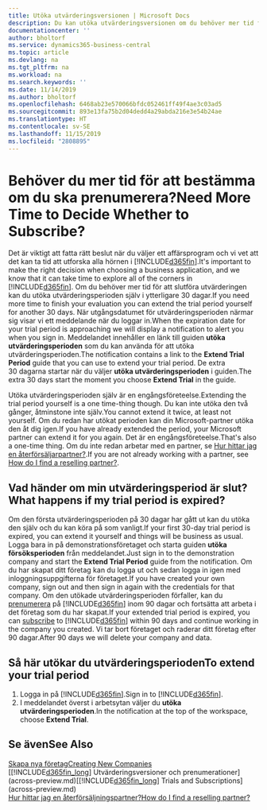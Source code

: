 ```yaml
---
title: Utöka utvärderingsversionen | Microsoft Docs
description: Du kan utöka utvärderingsversionen om du behöver mer tid för att bestämma om du vill prenumerera.
documentationcenter: ''
author: bholtorf
ms.service: dynamics365-business-central
ms.topic: article
ms.devlang: na
ms.tgt_pltfrm: na
ms.workload: na
ms.search.keywords: ''
ms.date: 11/14/2019
ms.author: bholtorf
ms.openlocfilehash: 6468ab23e570066bfdc052461ff49f4ae3c03ad5
ms.sourcegitcommit: 893e13fa75b2d04dedd4a29abda216e3e54b24ae
ms.translationtype: HT
ms.contentlocale: sv-SE
ms.lasthandoff: 11/15/2019
ms.locfileid: "2808895"
---
```

# <a name="need-more-time-to-decide-whether-to-subscribe"></a><span data-ttu-id="176b2-103">Behöver du mer tid för att bestämma om du ska prenumerera?</span><span class="sxs-lookup"><span data-stu-id="176b2-103">Need More Time to Decide Whether to Subscribe?</span></span>
<span data-ttu-id="176b2-104">Det är viktigt att fatta rätt beslut när du väljer ett affärsprogram och vi vet att det kan ta tid att utforska alla hörnen i [!INCLUDE[d365fin](includes/d365fin_md.md)].</span><span class="sxs-lookup"><span data-stu-id="176b2-104">It's important to make the right decision when choosing a business application, and we know that it can take time to explore all of the corners in [!INCLUDE[d365fin](includes/d365fin_md.md)].</span></span> <span data-ttu-id="176b2-105">Om du behöver mer tid för att slutföra utvärderingen kan du utöka utvärderingsperioden själv i ytterligare 30 dagar.</span><span class="sxs-lookup"><span data-stu-id="176b2-105">If you need more time to finish your evaluation you can extend the trial period yourself for another 30 days.</span></span> <span data-ttu-id="176b2-106">När utgångsdatumet för utvärderingsperioden närmar sig visar vi ett meddelande när du loggar in.</span><span class="sxs-lookup"><span data-stu-id="176b2-106">When the expiration date for your trial period is approaching we will display a notification to alert you when you sign in.</span></span> <span data-ttu-id="176b2-107">Meddelandet innehåller en länk till guiden **utöka utvärderingsperioden** som du kan använda för att utöka utvärderingsperioden.</span><span class="sxs-lookup"><span data-stu-id="176b2-107">The notification contains a link to the **Extend Trial Period** guide that you can use to extend your trial period.</span></span> <span data-ttu-id="176b2-108">De extra 30 dagarna startar när du väljer **utöka utvärderingsperioden** i guiden.</span><span class="sxs-lookup"><span data-stu-id="176b2-108">The extra 30 days start the moment you choose **Extend Trial** in the guide.</span></span>

<span data-ttu-id="176b2-109">Utöka utvärderingsperioden själv är en engångsföreteelse.</span><span class="sxs-lookup"><span data-stu-id="176b2-109">Extending the trial period yourself is a one time-thing though.</span></span> <span data-ttu-id="176b2-110">Du kan inte utöka den två gånger, åtminstone inte själv.</span><span class="sxs-lookup"><span data-stu-id="176b2-110">You cannot extend it twice, at least not yourself.</span></span> <span data-ttu-id="176b2-111">Om du redan har utökat perioden kan din Microsoft-partner utöka den åt dig igen.</span><span class="sxs-lookup"><span data-stu-id="176b2-111">If you have already extended the period, your Microsoft partner can extend it for you again.</span></span> <span data-ttu-id="176b2-112">Det är en engångsföreteelse.</span><span class="sxs-lookup"><span data-stu-id="176b2-112">That's also a one-time thing.</span></span> <span data-ttu-id="176b2-113">Om du inte redan arbetar med en partner, se [Hur hittar jag en återförsäljarpartner?](across-faq.md#findpartner).</span><span class="sxs-lookup"><span data-stu-id="176b2-113">If you are not already working with a partner, see [How do I find a reselling partner?](across-faq.md#findpartner).</span></span>

## <a name="what-happens-if-my-trial-period-is-expired"></a><span data-ttu-id="176b2-114">Vad händer om min utvärderingsperiod är slut?</span><span class="sxs-lookup"><span data-stu-id="176b2-114">What happens if my trial period is expired?</span></span>
<span data-ttu-id="176b2-115">Om den första utvärderingsperioden på 30 dagar har gått ut kan du utöka den själv och du kan köra på som vanligt.</span><span class="sxs-lookup"><span data-stu-id="176b2-115">If your first 30-day trial period is expired, you can extend it yourself and things will be business as usual.</span></span> <span data-ttu-id="176b2-116">Logga bara in på demonstrationsföretaget och starta guiden **utöka försöksperioden** från meddelandet.</span><span class="sxs-lookup"><span data-stu-id="176b2-116">Just sign in to the demonstration company and start the **Extend Trial Period** guide from the notification.</span></span> <span data-ttu-id="176b2-117">Om du har skapat ditt företag kan du logga ut och sedan logga in igen med inloggningsuppgifterna för företaget.</span><span class="sxs-lookup"><span data-stu-id="176b2-117">If you have created your own company, sign out and then sign in again with the credentials for that company.</span></span> <span data-ttu-id="176b2-118">Om den utökade utvärderingsperioden förfaller, kan du [prenumerera](https://go.microsoft.com/fwlink/?linkid=828659) på [!INCLUDE[d365fin](includes/d365fin_md.md)] inom 90 dagar och fortsätta att arbeta i det företag som du har skapat.</span><span class="sxs-lookup"><span data-stu-id="176b2-118">If your extended trial period is expired, you can [subscribe](https://go.microsoft.com/fwlink/?linkid=828659) to [!INCLUDE[d365fin](includes/d365fin_md.md)] within 90 days and continue working in the company you created.</span></span> <span data-ttu-id="176b2-119">Vi tar bort företaget och raderar ditt företag efter 90 dagar.</span><span class="sxs-lookup"><span data-stu-id="176b2-119">After 90 days we will delete your company and data.</span></span> 

## <a name="to-extend-your-trial-period"></a><span data-ttu-id="176b2-120">Så här utökar du utvärderingsperioden</span><span class="sxs-lookup"><span data-stu-id="176b2-120">To extend your trial period</span></span>
1. <span data-ttu-id="176b2-121">Logga in på [!INCLUDE[d365fin](includes/d365fin_md.md)].</span><span class="sxs-lookup"><span data-stu-id="176b2-121">Sign in to [!INCLUDE[d365fin](includes/d365fin_md.md)].</span></span>
2. <span data-ttu-id="176b2-122">I meddelandet överst i arbetsytan väljer du **utöka utvärderingsperioden**.</span><span class="sxs-lookup"><span data-stu-id="176b2-122">In the notification at the top of the workspace, choose **Extend Trial**.</span></span>

## <a name="see-also"></a><span data-ttu-id="176b2-123">Se även</span><span class="sxs-lookup"><span data-stu-id="176b2-123">See Also</span></span>

[<span data-ttu-id="176b2-124">Skapa nya företag</span><span class="sxs-lookup"><span data-stu-id="176b2-124">Creating New Companies</span></span>](about-new-company.md)  
<span data-ttu-id="176b2-125">[[!INCLUDE[d365fin_long](includes/d365fin_long_md.md)] Utvärderingsversioner och prenumerationer](across-preview.md)</span><span class="sxs-lookup"><span data-stu-id="176b2-125">[[!INCLUDE[d365fin_long](includes/d365fin_long_md.md)] Trials and Subscriptions](across-preview.md)</span></span>  
[<span data-ttu-id="176b2-126">Hur hittar jag en återförsäljningspartner?</span><span class="sxs-lookup"><span data-stu-id="176b2-126">How do I find a reselling partner?</span></span>](across-faq.md#findpartner)  
